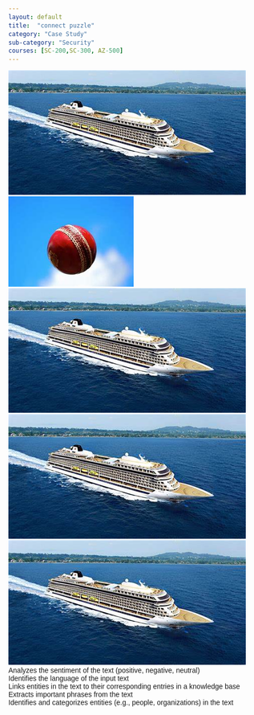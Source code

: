 ```yaml
---
layout: default
title:  "connect puzzle"
category: "Case Study"
sub-category: "Security"
courses: [SC-200,SC-300, AZ-500]
---
```


<!DOCTYPE html>
<html lang="en">
<head>
    <meta charset="UTF-8">
    <meta name="viewport" content="width=device-width, initial-scale=1.0">
    <title>Fruit Color Matching Game</title>
    <style>
body {
    font-family: Arial, sans-serif;
}

.container {
    display: flex;
    justify-content: space-around;
    margin-top: 50px;
}

.questions, .answers {
    display: flex;
    flex-direction: column;
    align-items: center;
}

.questions img {
    width: 100px;
    height: 100px;
    margin: 10px;
    cursor: pointer;
    
    display: flex;
    justify-content: center;
    align-items: center;
    transition: transform 0.3s, box-shadow 0.3s;
    border-radius: 15px;
}

.answers div {
    width: 100px;
    height: 100px;
    margin: 10px;
    cursor: pointer;
    border: 2px solid #0F6CBD;
    display: flex;
    justify-content: center;
    align-items: center;
    transition: transform 0.3s, box-shadow 0.3s;
    border-radius: 15px;
}

.questions img.selected, .answers div.selected {
    border: 5px solid #0F6CBD;
    box-shadow: 0 0 30px #0F6CBD;
}

.questions img:hover {
    transform: scale(1.1);
    box-shadow: 0 0 15px rgba(0, 0, 0, 0.5);
}

#message {
    font-size: 24px;
    color: red;
    font-weight: bold;
    display: none; /* Initially hidden */
}
    </style>
</head>
<body>
    <div class="container">
        <div class="questions">
            <img src="b1.jpeg" alt="Grape" id="q1">
            <img src="bl2.jpeg" alt="Apple" id="q2">
            <img src="b1.jpeg" alt="Banana" id="q3">
            <img src="b1.jpeg" alt="Banana" id="q4">
            <img src="b1.jpeg" alt="Banana" id="q5">
        </div>
        <div class="answers">
            <div id="a1">Analyzes the sentiment of the text (positive, negative, neutral)</div>
            <div id="a2">Identifies the language of the input text</div>
            <div id="a3">Links entities in the text to their corresponding entries in a knowledge base</div>
            <div id="a4">Extracts important phrases from the text</div>
            <div id="a5">Identifies and categorizes entities (e.g., people, organizations) in the text</div>
        </div>
    </div>
    <div id="message"></div>
    <script src="https://cdnjs.cloudflare.com/ajax/libs/leader-line/1.0.7/leader-line.min.js"></script>
    <script>

let selectedQuestion = null;
let selectedAnswer = null;

document.querySelectorAll('.questions img').forEach(question => {
    question.addEventListener('click', () => {
        if (selectedQuestion) {
            selectedQuestion.classList.remove('selected');
        }
        selectedQuestion = question;
        selectedQuestion.classList.add('selected');
        checkMatch();
    });
});

document.querySelectorAll('.answers div').forEach(answer => {
    answer.addEventListener('click', () => {
        if (selectedAnswer) {
            selectedAnswer.classList.remove('selected');
        }
        selectedAnswer = answer;
        selectedAnswer.classList.add('selected');
        checkMatch();
    });
});

function checkMatch() {
    if (selectedQuestion && selectedAnswer) {
        let isMatch = false;
        if ((selectedQuestion.id === 'q1' && selectedAnswer.id === 'a2') ||
            (selectedQuestion.id === 'q2' && selectedAnswer.id === 'a4') ||
            (selectedQuestion.id === 'q3' && selectedAnswer.id === 'a1')) ||
            (selectedQuestion.id === 'q4' && selectedAnswer.id === 'a5')) ||
            (selectedQuestion.id === 'q5' && selectedAnswer.id === 'a3')){
            isMatch = true;
        }

        if (isMatch) {
            new LeaderLine(
                document.getElementById(selectedQuestion.id),
                document.getElementById(selectedAnswer.id),
                { color: 'gray', size: 4 }
            );
            document.getElementById('message').innerText = '';
             document.getElementById('message').style.display = 'none';
        } else {
            document.getElementById('message').innerText = 'Oops! Try Again!';
            document.getElementById('message').style.display = 'block';
        }

        selectedQuestion.classList.remove('selected');
        selectedAnswer.classList.remove('selected');
        selectedQuestion = null;
        selectedAnswer = null;
    }
}
    </script>
</body>
</html>

